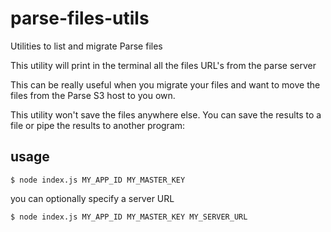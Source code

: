 # parse-files-utils
Utilities to list and migrate Parse files

This utility will print in the terminal all the files URL's from the parse server

This can be really useful when you migrate your files and want to move the files from the Parse S3 host to you own.

This utility won't save the files anywhere else. You can save the results to a file or pipe the results to another program:

## usage

```
$ node index.js MY_APP_ID MY_MASTER_KEY
```

you can optionally specify a server URL

```
$ node index.js MY_APP_ID MY_MASTER_KEY MY_SERVER_URL
```